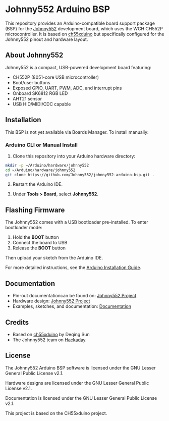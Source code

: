 # Johnny552 Arduino BSP

This repository provides an Arduino-compatible board support package (BSP) for the [Johnny552](https://github.com/Johnny552) development board, which uses the WCH CH552P microcontroller. It is based on [ch55xduino](https://github.com/DeqingSun/ch55xduino) but specifically configured for the Johnny552 pinout and hardware layout.

## About Johnny552

Johnny552 is a compact, USB-powered development board featuring:
- CH552P (8051-core USB microcontroller)
- Boot/user buttons
- Exposed GPIO, UART, PWM, ADC, and interrupt pins
- Onboard SK6812 RGB LED
- AHT21 sensor
- USB HID/MIDI/CDC capable

## Installation

This BSP is not yet available via Boards Manager. To install manually:

### Arduino CLI or Manual Install

1. Clone this repository into your Arduino hardware directory:

```bash
mkdir -p ~/Arduino/hardware/johnny552
cd ~/Arduino/hardware/johnny552
git clone https://github.com/Johnny552/johnny552-arduino-bsp.git .
```

2. Restart the Arduino IDE.

3. Under **Tools > Board**, select **Johnny552**.

## Flashing Firmware

The Johnny552 comes with a USB bootloader pre-installed. To enter bootloader mode:

1. Hold the **BOOT** button
2. Connect the board to USB
3. Release the **BOOT** button

Then upload your sketch from the Arduino IDE.

For more detailed instructions, see the [Arduino Installation Guide](docs/arduino/Johnny552_ArduinoInstallation.md).

## Documentation

- Pin-out documentationcan be found on: [Johnny552 Project](https://hackaday.io/project/202773-johnny552-iot-development-board)
- Hardware design: [Johnny552 Project](https://github.com/Johnny552)
- Examples, sketches, and documentation: [Documentation](docs/index.md)

## Credits

- Based on [ch55xduino](https://github.com/DeqingSun/ch55xduino) by Deqing Sun
- The Johnny552 team on [Hackaday](https://hackaday.io/project/202773-johnny552-iot-development-board)

## License

The Johnny552 Arduino BSP software is licensed under the GNU Lesser General Public License v2.1.

Hardware designs are licensed under the GNU Lesser General Public License v2.1.

Documentation is licensed under the GNU Lesser General Public License v2.1.

This project is based on the CH55xduino project.
